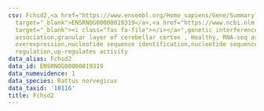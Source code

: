 ```yaml
---
csv: Fchsd2,<a href="https://www.ensembl.org/Homo_sapiens/Gene/Summary?db=core;g=ENSRNOG00000019319"
  target="_blank">ENSRNOG00000019319</a>,<a href="https://www.ncbi.nlm.nih.gov/pubmed/30467350"
  target="_blank"><i class="fas fa-file"></i></a>",genetic interference,functional
  association,granular layer of cerebellar cortex , Healthy, RNA-seq assay, hsf-1
  overexpression,nucleotide sequence identification,nucleotide sequence identification,transcriptional
  regulation,up-regulates activity
data_alias: Fchsd2
data_id: ENSRNOG00000019319
data_numevidence: 1
data_species: Rattus norvegicus
data_taxid: '10116'
title: Fchsd2
---
```

